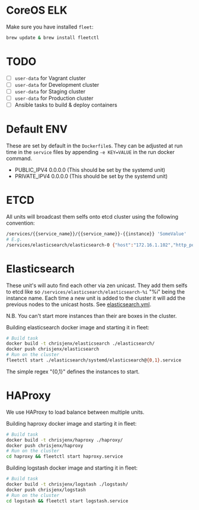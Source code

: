 # CoreOS ELK

Make sure you have installed `fleet`:

```bash
brew update & brew install fleetctl
```

# TODO
 - [ ] `user-data` for Vagrant cluster
 - [ ] `user-data` for Development cluster
 - [ ] `user-data` for Staging cluster
 - [ ] `user-data` for Production cluster
 - [ ] Ansible tasks to build & deploy containers

# Default ENV

These are set by default in the `Dockerfile`s.
They can be adjusted at run time in the `service` files by appending
`-e KEY=VALUE` in the run docker command.

 - PUBLIC_IPV4 0.0.0.0 (This should be set by the systemd unit)
 - PRIVATE_IPV4 0.0.0.0 (This should be set by the systemd unit)

# ETCD

All units will broadcast them selfs onto etcd cluster using the following
convention:
```bash
/services/{{service_name}}/{{service_name}}-{{instance}} 'SomeValue'
# E.g.
/services/elasticsearch/elasticsearch-0 {"host":"172.16.1.102","http_port":9200,"transport_port":9200}
```

# Elasticsearch

These unit's will auto find each other via zen unicast.
They add them selfs to etcd like so `/services/elasticsearch/elasticsearch-%i` "%i" being the instance name.
Each time a new unit is added to the cluster it will add the previous nodes to
the unicast hosts.
See [elasticsearch.yml](./elasticsearch/confd/templates/elasticserach.yml).

N.B. You can't start more instances than their are boxes in the cluster.

Building elasticsearch docker image and starting it in fleet:
```bash
# Build task
docker build -t chrisjenx/elasticsearch ./elasticsearch/
docker push chrisjenx/elasticsearch
# Run on the cluster
fleetctl start ./elasticsearch/systemd/elasticsearch@{0,1}.service
```
The simple regex "{0,1}" defines the instances to start.

# HAProxy

We use HAProxy to load balance between multiple units.

Building haproxy docker image and starting it in fleet:
```bash
# Build task
docker build -t chrisjenx/haproxy ./haproxy/
docker push chrisjenx/haproxy
# Run on the cluster
cd haproxy && fleetctl start haproxy.service
```

Building logstash docker image and starting it in fleet:
```bash
# Build task
docker build -t chrisjenx/logstash ./logstash/
docker push chrisjenx/logstash
# Run on the cluster
cd logstash && fleetctl start logstash.service
```
